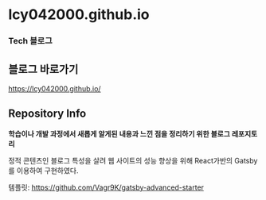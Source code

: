 # lcy042000.github.io
### Tech 블로그

## 블로그 바로가기

https://lcy042000.github.io/

## Repository Info

**학습이나 개발 과정에서 새롭게 알게된 내용과 느낀 점을 정리하기 위한 블로그 레포지토리**

정적 콘텐츠인 블로그 특성을 살려 웹 사이트의 성능 향상을 위해 React가반의 Gatsby를 이용하여 구현하였다.

템플릿: https://github.com/Vagr9K/gatsby-advanced-starter
